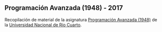## Programación Avanzada (1948) - 2017

Recopilación de material de la asignatura [Programación Avanzada (1948)](https://sisinfo.unrc.edu.ar/repositorio/sial/programas/facu2/2_2016_1948_1115710.pdf) de la [Universidad Nacional de Río Cuarto](https://www.unrc.edu.ar/).
